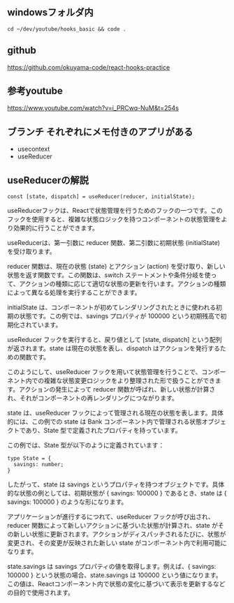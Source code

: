 ## windowsフォルダ内
```
cd ~/dev/youtube/hooks_basic && code .
```

## github
https://github.com/okuyama-code/react-hooks-practice

## 参考youtube
https://www.youtube.com/watch?v=i_PRCwq-NuM&t=254s

## ブランチ それぞれにメモ付きのアプリがある
- usecontext
- useReducer


## useReducerの解説
```
const [state, dispatch] = useReducer(reducer, initialState);
```
useReducerフックは、Reactで状態管理を行うためのフックの一つです。このフックを使用すると、複雑な状態ロジックを持つコンポーネントの状態管理をより効果的に行うことができます。

useReducerは、第一引数に reducer 関数、第二引数に初期状態 (initialState) を受け取ります。

reducer 関数は、現在の状態 (state) とアクション (action) を受け取り、新しい状態を返す関数です。この関数は、switch ステートメントや条件分岐を使って、アクションの種類に応じて適切な状態の更新を行います。アクションの種類によって異なる処理を実行することができます。

initialState は、コンポーネントが初めてレンダリングされたときに使われる初期の状態です。この例では、savings プロパティが 100000 という初期残高で初期化されています。

useReducer フックを実行すると、戻り値として [state, dispatch] という配列が返されます。state は現在の状態を表し、dispatch はアクションを発行するための関数です。

このようにして、useReducer フックを用いて状態管理を行うことで、コンポーネント内での複雑な状態変更ロジックをより整理された形で扱うことができます。アクションの発生によって reducer 関数が呼ばれ、新しい状態が計算され、それがコンポーネントの再レンダリングにつながります。

state は、useReducer フックによって管理される現在の状態を表します。具体的には、この例での state は Bank コンポーネント内で管理される状態オブジェクトであり、State 型で定義されたプロパティを持っています。

この例では、State 型が以下のように定義されています：

```tsx
type State = {
  savings: number;
}
```
したがって、state は savings というプロパティを持つオブジェクトです。具体的な状態の例としては、初期状態が { savings: 100000 } であるとき、state は { savings: 100000 } のような形になります。

アプリケーションが進行するにつれて、useReducer フックが呼び出され、reducer 関数によって新しいアクションに基づいた状態が計算され、state がその新しい状態に更新されます。アクションがディスパッチされるたびに、状態が変更され、その変更が反映された新しい state がコンポーネント内で利用可能になります。

state.savings は savings プロパティの値を取得します。例えば、{ savings: 100000 } という状態の場合、state.savings は 100000 という値になります。この値は、Reactコンポーネント内で状態の変化に基づいて表示を更新するなどの目的で使用されます。
